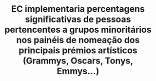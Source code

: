 ---
title: "EC implementaria percentagens significativas de pessoas pertencentes a grupos minoritários nos painéis de nomeação dos principais prémios artísticos (Grammys, Oscars, Tonys, Emmys...)"
infoslide: ""
round: "Round 4"
weight: 4
videos: []
tags: ['Art and Culture', 'Minority Communities']
layout: "motion"
categories: ["motions"]
---